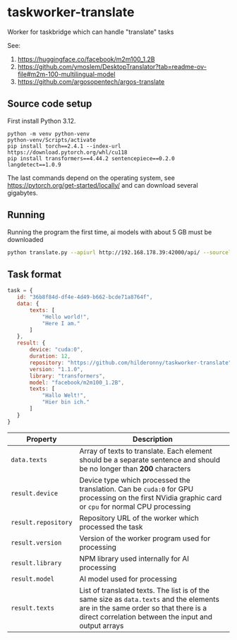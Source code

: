 # taskworker-translate
Worker for taskbridge which can handle "translate" tasks

See:

1. https://huggingface.co/facebook/m2m100_1.2B
2. https://github.com/ymoslem/DesktopTranslator?tab=readme-ov-file#m2m-100-multilingual-model
3. https://github.com/argosopentech/argos-translate


## Source code setup

First install Python 3.12.

```
python -m venv python-venv
python-venv/Scripts/activate
pip install torch==2.4.1 --index-url https://download.pytorch.org/whl/cu118
pip install transformers==4.44.2 sentencepiece==0.2.0 langdetect==1.0.9
```

The last commands depend on the operating system, see https://pytorch.org/get-started/locally/ and can download several gigabytes.

## Running

Running the program the first time, ai models with about 5 GB must be downloaded

```sh
python translate.py --apiurl http://192.168.178.39:42000/api/ --sourcelanguage en --targetlanguage de
```

## Task format

 ```js
 task = {
    id: "36b8f84d-df4e-4d49-b662-bcde71a8764f",
    data: {
        texts: [
            "Hello world!",
            "Here I am."
        ]
    },
    result: {
        device: "cuda:0",
        duration: 12,
        repository: "https://github.com/hilderonny/taskworker-translate",
        version: "1.1.0",
        library: "transformers",
        model: "facebook/m2m100_1.2B",
        texts: [
            "Hallo Welt!",
            "Hier bin ich."
        ]
    }
 }
 ```

|Property|Description|
|---|---|
|`data.texts`|Array of texts to translate. Each element should be a separate sentence and should be no longer than **200** characters|
|`result.device`|Device type which processed the translation. Can be `cuda:0` for GPU processing on the first NVidia graphic card or `cpu` for normal CPU processing|
|`result.repository`|Repository URL of the worker which processed the task|
|`result.version`|Version of the worker program used for processing|
|`result.library`|NPM library used internally for AI processing|
|`result.model`|AI model used for processing|
|`result.texts`|List of translated texts. The list is of the same size as `data.texts` and the elements are in the same order so that there is a direct correlation between the input and output arrays|
